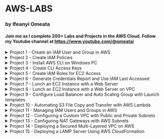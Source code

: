 # AWS-LABS
### by Ifeanyi Omeata

#### Join me as I complete 200+ Labs and Projects in the AWS Cloud. Follow my Youtube channel at https://www.youtube.com/@omeatai

<details>
  <summary>Project 1 - Create an IAM User and Group in AWS</summary>

  ###

  <a href="https://youtu.be/svUj_aHjNVk" target="_blank"><img src="https://github.com/user-attachments/assets/d0953b7c-1ff4-4445-bc63-f7f014832cf7" width="720" height="400" /></a>

  ### 1. Open IAM Console
  - [ ] **Go to the AWS Management Console.**
  - [ ] **Enter "IAM" in the search bar and go to the IAM console.**
  - [ ] **Notice the IAM service is global and doesn't require region selection.**

  ### 2. Viewing Current Users
  - [ ] **On the left-hand side, click on "Users" to view the current user list.**

  ### 3. Create a New IAM User and Set Password
  - [ ] **Click on "Create user."**
  - [ ] **Enter a username (e.g., admin).**
  - [ ] **Select "Provide user access to the AWS Management Console."**
  - [ ] **Choose "I want to Create an IAM user" option.**
  - [ ] **Choose "Custom password" and enter your password.**
  - [ ] **Uncheck "Users must create a new password at next sign-in.”**
  - [ ] **Click "Next".**

  ### 4. Create a User Group and Assign Permissions
  - [ ] **Choose "Add user to group."**
  - [ ] **Click "Create group."**
  - [ ] **Name the group (e.g., administration).**
  - [ ] **Attach "AdministratorAccess" policy to the group.**
  - [ ] **Click "Create user group".**
  - [ ] **Add the user to the newly created admin group by selecting the group.**
  - [ ] **Click "Next".**

  ### 5. Review and Create User
  - [ ] **Review the settings: username, permissions, groups, etc.**
  - [ ] **Optionally, add tags (e.g., department: engineering).**
  - [ ] **Click "Create user."**

  ### 6. Verify User and Group Setup
  - [ ] **Optionally, download the CSV file for sign-in credentials.**
  - [ ] **View the user list to ensure the user is created.**
  - [ ] **Verify the user belongs to the "administration" group.**
  - [ ] **Check the "administration" group to confirm "AdministratorAccess" policy is attached.**

  ### 7. Create an Account Alias (Optional)
  - [ ] **Go to your AWS IAM Dashboard.**
  - [ ] **Create an account alias (e.g., aws-adminaccess-v2).**

  ### 8. Sign in with IAM User
  - [ ] **Open a new private browser window.**
  - [ ] **Use the IAM sign-in URL.**
  - [ ] **Enter account alias or account ID, and IAM username (e.g., admin).**
  - [ ] **Enter the IAM user password to log in.**
  - [ ] **Check the top right to ensure you're signed in as the IAM user.**

</details>

<details>
  <summary>Project 2 - Create IAM Policies</summary>

  ###

  <a href="https://youtu.be/SJsFRshZMo0" target="_blank"><img src="https://github.com/user-attachments/assets/1d9813f0-3779-4fb3-bde0-5d769a454c5b" width="720" height="400" /></a>
 
  ### 1. Inspect IAM Policies and Explore Read-Only Policy
  - [ ] **On the left-hand side, click "Policies."**
  - [ ] **Look at the "AdministratorAccess" policy details.**
  - [ ] **Review the summary and JSON format of the policy.**
  - [ ] **Look at the "IAMReadOnlyAccess" policy details.**
  - [ ] **Inspect the API calls allowed and view the JSON representation.**

  ### 2. Create a Custom Policy
  - [ ] **Click "Create policy."**
  - [ ] **Use the "Visual editor" or “JSON” to select actions like "ListUsers" and "GetUser."**
  - [ ] **Authorize on "All resources."**
  - [ ] **Name the policy (e.g., MyNewIAMPermissions) and create it.**
  - [ ] **Inspect the JSON document of the newly created policy.**

</details>

<details>
  <summary>Project 3 - Install AWS CLI on Windows PC</summary>

  ###

  <a href="https://youtu.be/h5HW1z7BS9M" target="_blank"><img src="https://github.com/user-attachments/assets/e89b6c6f-a2c1-4988-b50b-7e0e5eba1883" width="720" height="400" /></a>

  ### 1. Search for AWS CLI Installation
  - [ ] **Open a web browser.**
  - [ ] **Search for "aws CLI install windows" using a search engine like Google.**

  ### 2. Download and Run AWS CLI Version 2 Installer
  - [ ] **Find the official AWS CLI Version 2 download link for Windows.**
  - [ ] **Scroll to the "AWS CLI install and update instructions" section.**
  - [ ] **Select the drop-down for Windows option.**
  - [ ] **Click the link to download the MSI installer for AWS CLI Version 2.**
  - [ ] **Locate the downloaded MSI installer file.**
  - [ ] **Double-click the file to run the installer.**
  - [ ] **Click "Next" to proceed with the installation.**
  - [ ] **Accept the license agreement terms.**
  - [ ] **Click "Next" and then click "Install."**
  - [ ] **Allow any necessary permissions for the installer to proceed.**
  - [ ] **Wait for the installation to finish.**
  - [ ] **Click "Finish" to complete the setup.**

  ### 3. Verify AWS CLI Installation
  - [ ] **Open "Command Prompt" on Windows.**
  - [ ] **Type `aws --version` and press Enter.**
  - [ ] **Check for output that starts with "aws-cli/2" followed by the Python version and Windows details.**
  - [ ] **Confirm that AWS CLI version 2 is installed and working correctly.**

</details>

<details>
  <summary>Project 4 - Create CLI Access Keys</summary>

  ###

  <a href="https://youtu.be/YFVP_o9Z_1k" target="_blank"><img src="https://github.com/user-attachments/assets/a3a7667a-22db-4c9a-b64e-9f5f850e24e5" width="720" height="400" /></a>

  ### 1. Navigate to Security Credentials
  - [ ] **Open the IAM Console.**
  - [ ] **Click on your username (e.g., admin).**
  - [ ] **Go to the "Security credentials" section.**
  - [ ] **Scroll down to the "Access keys" section.**
  - [ ] **Click "Create access key."**

  ### 2. Create an Access Key
  - [ ] **Choose the purpose for the access key, such as CLI.**
  - [ ] **Acknowledge AWS's recommendations regarding alternative methods.**
  - [ ] **Check "I understand the above recommendation" to proceed.**
  - [ ] **Generate the access key and secret access key.**
  - [ ] **Save the access key and secret access key immediately as this is the only time they will be visible.**

  ### 3. Configure AWS CLI
  - [ ] **Open Command Prompt on Windows.**
  - [ ] **Run the command `aws configure`.**
  - [ ] **Enter the access key ID when prompted.**
  - [ ] **Enter the secret access key when prompted.**
  - [ ] **Set the default region (e.g., us-east-2).**
  - [ ] **Set the default output format (press Enter to skip or choose format).**

  ### 4. Verify AWS CLI Configuration
  - [ ] **Execute a test command like `aws iam list-users`.**
  - [ ] **Confirm the output matches your IAM console, showing user details.**

  ### 5. Modify User Permissions
  - [ ] **Use your root account to remove the user (e.g., admin) from the "administration" group.**
  - [ ] **Verify the user now has no permissions.**

  ### 6. Test Permissions with CLI
  - [ ] **Run `aws iam list-users` in CLI.**
  - [ ] **Confirm that no response is returned due to lack of permissions.**

  ### 7. Re-add User to Administration Group
  - [ ] **Go back to "User groups."**
  - [ ] **Add the user (e.g., admin) back into the "admin" group to restore permissions.**
  - [ ] **Verify that the user permissions have been successfully restored.**

</details>

<details>
  <summary>Project 5 - Create IAM Roles for EC2 Access</summary>

  ###

  <a href="https://youtu.be/Ek2348dchLI" target="_blank"><img src="https://github.com/user-attachments/assets/5ccf2c8a-ccb7-4013-8852-bf981045da49" width="720" height="400" /></a>
 
  ### 1. Open the Roles Section
  - [ ] Navigate to the IAM Console.
  - [ ] On the left-hand side, click on "Roles."
  - [ ] Observe any pre-existing roles in your account.

  ### 2. Create and Choose a New Role
  - [ ] Click on "Create role."
  - [ ] Select "AWS service" as the trust entity type.
  - [ ] Choose the service for this role, such as EC2.
  - [ ] Identify the use case for the selected service, e.g., "EC2."

  ### 3. Attach Permissions Policy and Role Name
  - [ ] Attach a permissions policy to the role.
  - [ ] Select "IAMReadOnlyAccess" to allow EC2 instances to read from IAM.
  - [ ] Review the selected permissions for the role.
  - [ ] Enter a role name, e.g., "DemoRoleForEC2."
  - [ ] Confirm the trusted entity is EC2, indicating that EC2 instances can assume this role.

  ### 4. Create the Role
  - [ ] Verify all settings and click "Create role."
  - [ ] Ensure the newly created role appears in the role list.
  - [ ] Check role details to confirm correct permissions are attached.

</details>

<details>
  <summary>Project 6 - Generate Credentials Report and Use IAM Last Accessed</summary>

  ###

  <a href="https://youtu.be/T0fCqBq8QOI" target="_blank"><img src="https://github.com/user-attachments/assets/b6007b82-fcd1-49f0-ac0e-7a7c27af9025" width="720" height="400" /></a>

  ### 1. Generate a Credentials Report
  - [ ] Navigate to the **IAM Console**.
  - [ ] On the left-hand menu, click on **"Credential report"**.
  - [ ] Click **"Download credential report"** to generate a CSV file.
  - [ ] Open the downloaded CSV file.

  ### 2. Open and Review CSV file  
  - [ ] Review the following details for user accounts:
    - User creation date.
    - Password status (enabled or not).
    - Last password usage and change dates.
    - MFA (Multi-Factor Authentication) status.
    - Access keys status (created, rotated, last used).
    - Password rotation policy (if enabled).
  - [ ] Use the report to identify security concerns, such as:
    - Users who haven’t changed their passwords recently.
    - Accounts without MFA enabled.
    - Unused or outdated access keys.
  - [ ] Use the **Credentials Report** for periodic security audits.

  ### 3. Access IAM Last Accessed
  - [ ] Go back to the **IAM Console** and select a specific user (e.g., "ifeanyi").
  - [ ] On the user’s detail page, click on **"Last Accessed"** on the right-hand side.
  - [ ] Check the list of AWS services accessed by the user, including:
    - Services that were accessed and the last access date.
    - Services not accessed by the user.
  - [ ] Identify which permissions granted access to specific services (e.g., Amazon EC2 via AdministratorAccess policy).
  - [ ] Use the data from Access Advisor to determine if the user requires access to all granted services.
  - [ ] Consider removing unnecessary permissions for enhanced security.
  - [ ] Use **Access Advisor** to perform a granular review of user permissions and optimize access policies.

</details>

<details>

<summary>Project 7 - Lunch an EC2 Instance with a Web Server </summary>

 ###

<a href="https://youtu.be/GyQrcAfVxBE" target="_blank"><img src="https://github.com/user-attachments/assets/43b8e9a0-3034-4412-91ae-cfaa486ec932" width="720" height="400" /></a>

### 1. Launch an Instance
- [ ] Go to **EC2 Console** → Click **Instances** → Select **Launch Instances**.
- [ ] Add Name: Enter **"My First VM Instance"**.
- [ ] Select **Amazon Linux (free tier eligible)**.
- [ ] Use **t2.micro instance type** (free tier eligible for 750 hours/month).

### 2. Set Up a Key Pair
- [ ] Create a new key pair (e.g., **EC2 key**).
- [ ] Download the **.pem file** (essential for SSH access).

### 3. Configure Network Security and Storage Configuration
- [ ] Automatically assign a **Public IP Address**.
- [ ] Set up Security Groups:
  - [ ] Allow **SSH (port 22)**.
  - [ ] Allow **HTTP (port 80)**.
- [ ] Use the default **8 GB gp2 root volume** (free tier allows up to 30 GB).

### 4. Add User Data and Launch the Instance
- [ ] Include a script to:
  - [ ] Update system packages.
  - [ ] Install the **HTTPD web server**.
  - [ ] Deploy a **"Hello World"** HTML page.
  ```bash
    #!/bin/bash
    # Executed when instance is first launched, to automate the setup and configuration of instance.
    # Update all the packages on the system to their latest versions
    yum update -y
    # install Apache HTTP server (httpd - Linux 2 version)
    yum install -y httpd
    # starts the Apache HTTP server
    systemctl start httpd
    # Enable auto server boot
    systemctl enable httpd
    # Hello World HTTP Page
    echo "<h1>Hello World from Private Host $(hostname -f)</h1>" > /var/www/html/index.html
    echo "<br/><br/><p>Created by Ifeanyi Omeata</p>" >> /var/www/html/index.html
  ```
- [ ] Review all settings.
- [ ] Click **Launch Instance**.

### 5. Testing and Managing the Instance
- [ ] Check the **Instance Name, ID, and State**.
- [ ] Copy the **Public IPv4 Address**.
- [ ] Open it in a browser using **http://<Public_IP>**.
  - [ ] Ensure the URL uses **HTTP**, not HTTPS.
- [ ] Stop Instance: Pause the instance to save costs.
- [ ] Review attached **Storage Volumes** and **Security Groups**.

</details>

<details> 
  <summary>Project 8 - Lunch an EC2 Instance with a Web Server on VPC </summary>

 ###
 
<a href="https://youtu.be/TmDIpZ9ynuk" target="_blank"><img src="https://github.com/user-attachments/assets/192d830e-5143-4083-ae73-706cb4dfb789" width="720" height="400" /></a>

### Task 1: Provision Default VPC
- [ ] Ensure the default AWS Region is set to **US East (N. Virginia) us-east-1**.
- [ ] Navigate to **VPC** either through:
  - [ ] Clicking on the **Services** menu → VPC.
  - [ ] Or directly via [Amazon VPC console](https://console.aws.amazon.com/vpc/).
- [ ] Delete the default VPC:
  - [ ] Select **Your VPCs** from the navigation pane.
  - [ ] Choose the **VPC** with "yes" in the default VPC column.
  - [ ] Click on the **Actions** button → **Delete VPC**.
  - [ ] Check **I acknowledge that I want to delete my default VPC**.
  - [ ] Confirm by typing "delete default VPC" and click on **Delete**.
- [ ] Create a new Default VPC:
  - [ ] Refresh console, go to **Actions** → **Create default VPC**.
  - [ ] Click **Create default VPC** button.

### Task 2: Launch an EC2 Instance
- [ ] Ensure you are in the **US East (N. Virginia) us-east-1** Region.
- [ ] Navigate to **EC2**:
  - [ ] Click on the **Services** menu → EC2 in the Compute section.
- [ ] Launch a new instance:
  - [ ] Click **Instances** → **Launch Instances**.
  - [ ] Name: Enter **"MyEC2Server"**.
  - [ ] Search and select **Amazon Linux 2 AMI**.
  - [ ] For Instance Type: Select **t2.micro**.
- [ ] Configure the Key Pair:
  - [ ] Click **Create a new key pair**.
  - [ ] Name: **SecKey** with type **RSA** and format **.pem**.
- [ ] Modify Network Settings:
  - [ ] Enable **Auto-assign public IP**.
  - [ ] Create a security group: **MyEC2Server_SG**.
    - [ ] Description: **Security Group to allow traffic to EC2**.
    - [ ] Add **Security Group Rules**:
      - [ ] SSH (already present).
      - [ ] HTTP: **Type: HTTP**, **Source: Anywhere**.
- [ ] Proceed to launch the instance with default settings.
  - [ ] Click **Launch Instance**.
- [ ] View Instance:
  - [ ] Choose **View all Instances**.
  - [ ] Wait for instance state to become **Running** and health check status to pass 2/2.

### Task 3: SSH into EC2 Instance
- [ ] Select the **MyEC2Server** instance and click **Connect**.
- [ ] Use **EC2 Instance Connect** and click **Connect**.
- [ ] A new tab opens where you can execute Linux commands.

### Task 4: Install an Apache Server
  ```bash
  # Switch to root user
  sudo su

  # Update system packages
  yum -y update

  # Install Apache Web Server
  yum install httpd -y

  # Start and Enable the Web Server
  systemctl start httpd
  systemctl enable httpd

  # Verify Web Server Status
  systemctl status httpd
  ```

- [ ] Test Web Server:
  - [ ] Enter the **Public IPv4 address** of your instance in a web browser.

### Task 6: Create a Web Page
- [ ] Add content to the web page:
  ```bash
  echo "<html>Hi Ifeanyi, I am a public page</html>" > /var/www/html/index.html
  ```
- [ ] Restart the Web Server:
  ```bash
  systemctl restart httpd
  ```
- [ ] Access your content in a web browser with:
  - [ ] **http://<Your_Public_IPv4_Address>/index.html**

</details>

<details> 
  <summary>Project 9 - Configure Load Balancer and Auto Scaling Group with Launch templates</summary>
  
  ###
     
  <a href="https://youtu.be/hiFPfd2WG8A" target="_blank"><img src="https://github.com/user-attachments/assets/055f47bd-07b2-4129-b479-fbd5f7a64eeb" width="720" height="400" /></a>
  
  ###
  
  <img src="https://github.com/user-attachments/assets/59e9595b-b4e8-45e8-a8d3-d0e4b3d36adc" width="720" height="520" />

## ✅ Task 1: Create a Security Group for Load Balancer
- [ ] Set **default AWS Region** to **US East (N. Virginia) us-east-1**.
- [ ] Navigate to **EC2** > **Security Groups**.
- [ ] Click **Create security group**.
- [ ] **Security group name:** `Load-balancer-SG`
- [ ] **Description:** `Security group for Load balancer`
- [ ] **VPC:** Select **Default VPC**
- [ ] **Add Inbound Rule:**
  - Type: `HTTP`
  - Source: `Custom`
  - Value: `0.0.0.0/0`
- [ ] Click **Create security group**.

## ✅ Task 2: Create a Security Group for Launch Template
- [ ] Click **Create security group**.
- [ ] **Security group name:** `Launch-template-SG`
- [ ] **Description:** `Security group for Launch template`
- [ ] **VPC:** Select **Default VPC**
- [ ] **Add Inbound Rules:**
  - Type: `SSH`
  - Source: `Custom`
  - Value: `0.0.0.0/0`
  - Type: `HTTP`
  - Source: `Custom`
  - Value: `Load-balancer-SG`
- [ ] Click **Create security group**.

## ✅ Task 3: Create a Key Pair for Launch Template
- [ ] Navigate to **EC2** > **Key Pairs**.
- [ ] Click **Create key pair**.
- [ ] **Name:** `MyKeyPair`
- [ ] **File format:** `pem` (Linux & Mac) or `ppk` (Windows)
- [ ] Click **Create key pair**.

## ✅ Task 4: Create a Launch Template
- [ ] Navigate to **EC2** > **Launch Templates**.
- [ ] Click **Create launch template**.
- [ ] **Launch template name:** `MylabsLC`
- [ ] **Template version description:** `Launch template for Mydemo`
- [ ] Select **Amazon Linux 2 AMI (HVM), SSD Volume Type**
- [ ] **Instance type:** `t2.micro`
- [ ] **Key pair:** `MyKeyPair`
- [ ] **Subnet:** Choose any subnet
- [ ] **Security groups:** `Launch-template-SG`
- [ ] Expand **Advanced details** > **User data:**
  ```bash
  #!/bin/bash
  sudo su
  yum update -y
  yum install -y httpd
  systemctl start httpd
  systemctl enable httpd
  echo "Hello World from $(hostname -f)" > /var/www/html/index.html
  echo "Healthy" > /var/www/html/health.html
  ```
- [ ] Click **Create launch template**.

## ✅ Task 5: Create Target Group
- [ ] Navigate to **EC2** > **Target Groups**.
- [ ] Click **Create Target Group**.
- [ ] **Target Type:** `Instances`
- [ ] **Name:** `web-server-TG`
- [ ] **Protocol:** `HTTP`
- [ ] **Port:** `80`
- [ ] **Health check protocol:** `HTTP`
- [ ] **Path:** `/health.html`
- [ ] Click **Next** > **Create target group**.

## ✅ Task 6: Create Load Balancer
- [ ] Navigate to **EC2** > **Load Balancers**.
- [ ] Click **Create load balancer**.
- [ ] Choose **Application Load Balancer**.
- [ ] **Name:** `Web-server-LB`
- [ ] **Scheme:** `Internet-facing`
- [ ] **IP address type:** `IPv4`
- [ ] **VPC:** `Default`
- [ ] **Availability Zones:** `us-east-1a` and `us-east-1b`
- [ ] **Security Group:** `Load-balancer-SG`
- [ ] **Listener:** Select **Target group** created earlier.
- [ ] Click **Create Load Balancer**.

## ✅ Task 7: Create an Auto Scaling Group
- [ ] Navigate to **EC2** > **Auto Scaling Groups**.
- [ ] Click **Create Auto Scaling group**.
- [ ] **Name:** `My-ASG`
- [ ] **Launch template:** `MylabsLC`
- [ ] **VPC:** `Default`
- [ ] **Subnets:** `us-east-1a`, `us-east-1b`
- [ ] **Attach to Load Balancer:** `web-server-TG`
- [ ] **Health Check Type:** `EC2 + ELB`
- [ ] **Health Check Grace Period:** `60 seconds`
- [ ] **Desired Capacity:** `2`
- [ ] **Minimum Capacity:** `1`
- [ ] **Maximum Capacity:** `4`
- [ ] **Scaling Policy:** `Target tracking` > `CPU Utilization` > `30%`
- [ ] Click **Create Auto Scaling Group**.

## ✅ Task 8: SSH into EC2 Instance
- [ ] Use SSH to connect to the EC2 instance.
- [ ] Syntax : ssh -i keypair_filename UserName@publicIPAddress (enter the username and public IP address)
- [ ] Example : ssh -i ec2_connect.pem ec2-user@54.172.93.175  --> Click Enter

## ✅ Task 9: Test Auto Scaling and Load Balancer
- [ ] Copy **Load Balancer DNS**.
- [ ] Paste in browser to confirm traffic routing.
- [ ] Stop one of the EC2 instance.
- [ ] Check browser for change in server.

## ✅ Task 10: Delete AWS Resources
### (I) Delete Auto Scaling Group
- [ ] Navigate to **EC2** > **Auto Scaling Groups**.
- [ ] Select `My-ASG` > **Actions** > **Delete**.
- [ ] Confirm by typing `delete`.

### (II) Delete Launch Template
- [ ] Navigate to **EC2** > **Launch Templates**.
- [ ] Select `MylabsLC` > **Actions** > **Delete template**.

### (III) Delete Load Balancer
- [ ] Navigate to **EC2** > **Load Balancers**.
- [ ] Select `Web-server-LB` > **Actions** > **Delete**.

### (IV) Delete Target Group
- [ ] Navigate to **EC2** > **Target Groups**.
- [ ] Select `web-server-TG` > **Actions** > **Delete**.
- [ ] Sign out of AWS.

---
🎉 **Congratulations! You have successfully completed the AWS Auto Scaling and Load Balancer Lab!**

</details>

<details> 
  <summary>Project 10 - Automating S3 File Copy and Transfer with AWS Lambda </summary>
  
  ###
     
  <a href="https://youtu.be/hiFPfd2WG8A" target="_blank"><img src="https://github.com/user-attachments/assets/ef94c27f-0d15-48db-b028-200eb2923e56" width="720" height="400" /></a>
  
  ###
  
  <img src="https://github.com/user-attachments/assets/93ee9208-4e31-4faf-b506-a0bb3f85c85d" width="720" height="520" />

## ✅ Task 1: Create Two Amazon S3 Buckets

### Create Source Bucket

- [ ] # Set the default **AWS Region** to **US East (N. Virginia) (us-east-1)**.
- [ ] # Navigate to **Services > S3** under the **Storage** section.
- [ ] # Click on **Create Bucket**.
- [ ] # Enter **Bucket Name**: `mysourcebucket12345` _(Choose a unique name)_.
- [ ] # Select **AWS Region**: **US East (N. Virginia) (us-east-1)**.
- [ ] # Leave other settings as **default** and click **Create bucket**.
- [ ] # Select your bucket and **copy the ARN**.
- [ ] # Save the **source bucket ARN** in a text file: arn:aws:s3:::mysourcebucket12345

### Create Destination Bucket

- [ ] # Click on **Create Bucket** again.
- [ ] # Enter **Bucket Name**: `mydestinationbucket12345` _(Choose a unique name)_.
- [ ] # Select **AWS Region**: **US East (N. Virginia) (us-east-1)**.
- [ ] # Leave other settings as **default** and click **Create bucket**.
- [ ] # Select your bucket and **copy the ARN**.
- [ ] # Save the **destination bucket ARN** in a text file: arn:aws:s3:::mydestinationbucket12345

## ✅ Task 2: Create a Lambda Function

- [ ] # Ensure you are in the **US East (N. Virginia) (us-east-1)** region.
- [ ] # Navigate to **Services > Lambda** under the **Compute** section.
- [ ] # Click on **Create Function**.
- [ ] # Select **Author from scratch**.
- [ ] # Enter **Function Name**: `mylambdafunction`.
- [ ] # Choose **Runtime**: `Python 3.13`.
- [ ] # Under **Permissions**, select **Change default execution role**.
- [ ] # Choose **Use an existing role** and select `Lambda_role`.
- [ ] # Click **Create function**.

## ✅ Task 3: Add Code to Lambda Function

- [ ] # Scroll down to the **Code source** section.
- [ ] # Remove existing code in `lambda_function.py`.
- [ ] # Copy and paste the following **Python** code into `lambda_function.py`:

```python
import boto3
import urllib.parse

def lambda_handler(event, context):
    s3 = boto3.client('s3')

    source_bucket = "mysourcebucket12345"
    destination_bucket = "mydestinationbucket12345"

    # Extract the object key from the event
    object_key = event['Records'][0]['s3']['object']['key']

    # URL encode the source object key
    copy_source = urllib.parse.quote(f"{source_bucket}/{object_key}")

    # Set up the parameters for the copy operation
    copy_params = {
        'Bucket': destination_bucket,
        'CopySource': copy_source,
        'Key': object_key
    }

    try:
        # Perform the copy operation
        result = s3.copy_object(**copy_params)
        print("S3 object copy successful.")
    except Exception as e:
        print(f"Error copying object: {str(e)}")
```

- [ ] # Replace mysourcebucket12345 and mydestinationbucket12345 with your actual bucket names.
- [ ] # Click Deploy to save the function.

## ✅ Task 4: Adding Triggers to Lambda Function

- [ ] # Scroll up to Function overview and click + Add trigger.
- [ ] # Select S3 from the trigger list.
- [ ] # Set Bucket: mysourcebucket12345.
- [ ] # Choose Event Type: All object create events.
- [ ] # Enable Recursive invocation to prevent failures when uploading multiple files.
- [ ] # Check the acknowledge option.
- [ ] # Click Add.

## ✅ Task 5: Test Lambda Function

### Upload a Test Image

- [ ] # Download a test image and save it as image.jpeg (Do not rename it to variations like image (2).jpeg).
- [ ] # Go to S3 Bucket list and open the source bucket (mysourcebucket12345).
- [ ] # Click Upload > Add files.
- [ ] # Select image.jpeg and click Upload.

### Verify the File Transfer

- [ ] # Open the destination bucket (mydestinationbucket12345).
- [ ] # Ensure that a copy of image.jpeg is present in the destination bucket.

## ✅ Task 6: (Optional) Debugging Lambda Function Using CloudWatch

- [ ] # If the file is not copied, debug the Lambda function using CloudWatch.
- [ ] # Navigate to Services > CloudWatch.
- [ ] # Select Logs > Log Groups.
- [ ] # Find the log group /aws/lambda/mylambdafunction.
- [ ] # Select the latest log stream.
- [ ] # Expand Log events to check for error messages.
- [ ] # If sourceBucket is not defined, update the Lambda function with the correct bucket names.
- [ ] # Click Deploy after making corrections.

---
🎉 **Congratulations! You have successfully automated S3 file transfers using AWS Lambda. 🚀**

</details>

<details> 
  <summary>Project 11 - Managing IAM Users and Groups in AWS </summary>
  
  ###
     
  <a href="https://youtu.be/gFaFEb3K9EI" target="_blank"><img src="https://github.com/user-attachments/assets/69448d93-e021-4c3e-97b8-97e1de828596" width="720" height="400" /></a>

  ###
  
  <img src="https://github.com/user-attachments/assets/f2b269aa-72be-4695-a678-e84cbce0bbb9" width="720" height="520" />

## ✅ Task 1: Create IAM Users

- [ ] # Set the default **AWS Region** to **US East (N. Virginia) (us-east-1)**.
- [ ] # Navigate to **Services > IAM** under **Security, Identity, & Compliance**.
- [ ] # In the IAM dashboard, select **Users** from the left panel.
- [ ] # Click **Create User**.
- [ ] # Under **User Details**, fill in the following:
  - **User name**: `John` (or any desired name).
  - **Check** the **Provide user access to the AWS Management Console - optional** checkbox.
  - **Select** `Custom password` under **Console Password**.
  - **Enter Password**: `mylabs@123` (or any desired password).
  - **Uncheck** `Users must create a new password at the next sign-in (recommended)`.
  - Click **Next**.
- [ ] # In the **Set permissions** section, keep settings as default and click **Next**.
- [ ] # Under **Tags**, click **Add new tag**:
  - **Key**: `Dev-Team`
  - **Value**: `Developers`
- [ ] # Click **Create User**.
- [ ] # If you see an error, ignore it and click **Close**.
- [ ] # Click **Return to users list** and then **Continue**.
- [ ] # Repeat the same steps to create an IAM user named **Sarah** with the same **Dev-Team** tag.
- [ ] # Repeat the steps to create IAM users named **Ted** and **Rita** with the following details:
  - **Custom password**: `mylabs@123`
  - **Key**: `HR-Team`
  - **Value**: `HR`
- [ ] # You have now created **four IAM users**: `John, Sarah, Ted, and Rita`.

## ✅ Task 2: Create IAM Groups and Add IAM Users

### Create **Dev-Team** Group and Add Users
- [ ] # Navigate to **User groups** in the left panel.
- [ ] # Click **Create group**.
- [ ] # **User group name**: `Dev-Team`
- [ ] # Scroll down and **add users**: `John` and `Sarah`.
- [ ] # Under **Attach permissions policies**, search for:
  - `AmazonEC2ReadOnlyAccess`
  - `AmazonS3ReadOnlyAccess`
- [ ] # **Select both policies** (These provide read access for EC2 and S3).
- [ ] # **Review** all details and click **Create group**.

### Create **HR-Team** Group and Add Users
- [ ] # Click **Create group**.
- [ ] # **User group name**: `HR-Team`
- [ ] # Scroll down and **add users**: `Ted` and `Rita`.
- [ ] # Under **Attach permissions policies**, search for:
  - `Billing`
- [ ] # **Select the Billing policy** (grants billing-related permissions).
- [ ] # **Review** all details and click **Create group**.

✅ # Congratulations! You have successfully created IAM users, groups, and assigned permissions in AWS. 🚀

</details> 
  
<details> 
  <summary>Project 12 - Configuring a Custom VPC with Public and Private Subnets </summary>
  
  ###
     
  <a href="https://youtu.be/9jk2d_99Axg" target="_blank"><img src="https://github.com/user-attachments/assets/a6de47ec-2c0d-467f-a0ca-178b97d215e0" width="720" height="400" /></a>

  ###
  
  <img src="https://github.com/user-attachments/assets/42f30705-4bfc-4ce2-aaf1-faf37755903a" width="920" height="520" />

# Project: Configuring a Custom VPC with Public and Private Subnets in AWS ✅

## ✅ Task 1: Create a New VPC

- [ ] # Once signed in, set the **AWS Region** to **US East (N. Virginia) (us-east-1)**.
- [ ] # Ensure you are in the **US East (N. Virginia) (us-east-1)** region.
- [ ] # Navigate to **VPC** by:
  - Clicking on **Services** (top menu).
  - Searching for **VPC** and selecting it under **Networking & Content Delivery**.
- [ ] # Click on **Your VPCs** (left menu).
- [ ] # Click on **Create VPC**.
- [ ] # In the **Create VPC** form:
  - Select **VPC Only**.
  - **Name tag**: Enter `MyVPC`.
  - **IPv4 CIDR block**: Enter `10.0.0.0/16`.
  - **IPv6 CIDR block**: Ensure **No IPv6 CIDR Block** is selected.
  - **Tenancy**: Keep as **Default**.
- [ ] # Click on **Create VPC**.
- [ ] # Confirm that the VPC appears in the list.

---

## ✅ Task 2: Create Public and Private Subnets

### **Create a Public Subnet**
- [ ] # Click on **Subnets** (left menu).
- [ ] # Click on **Create subnet**.
- [ ] # In the **Create Subnet** form:
  - **VPC ID**: Select `MyVPC`.
  - **Subnet Name**: Enter `MyPublicSubnet`.
  - **Availability Zone**: Select `us-east-1a`.
  - **IPv4 CIDR block**: Enter `10.0.1.0/24`.
- [ ] # Click **Create subnet**.

### **Create a Private Subnet**
- [ ] # Click on **Create subnet** again.
- [ ] # In the **Create Subnet** form:
  - **VPC ID**: Select `MyVPC`.
  - **Subnet Name**: Enter `MyPrivateSubnet`.
  - **Availability Zone**: Select `us-east-1b`.
  - **IPv4 CIDR block**: Enter `10.0.2.0/24`.
- [ ] # Click **Create subnet**.

---

## ✅ Task 3: Create and Attach an Internet Gateway

- [ ] # Click on **Internet Gateways** (left menu).
- [ ] # Click **Create internet gateway**.
- [ ] # **Name Tag**: Enter `MyInternetGateway`.
- [ ] # Click **Create internet gateway**.
- [ ] # Select the created Internet Gateway from the list.
- [ ] # Click on **Actions > Attach to VPC**.
- [ ] # Select **MyVPC** from the dropdown list.
- [ ] # Click **Attach internet gateway**.

---

## ✅ Task 4: Create and Configure Route Tables

### **Create a Public Route Table**
- [ ] # Click on **Route Tables** (left menu).
- [ ] # Click on **Create route table**.
- [ ] # **Name**: Enter `PublicRouteTable`.
- [ ] # **VPC**: Select `MyVPC`.
- [ ] # Click **Create route table**.

### **Create a Private Route Table**
- [ ] # Click on **Create route table** again.
- [ ] # **Name**: Enter `PrivateRouteTable`.
- [ ] # **VPC**: Select `MyVPC`.
- [ ] # Click **Create route table**.

### **Associate Public Subnet with the Public Route Table**
- [ ] # Select `PublicRouteTable` from the list.
- [ ] # Go to **Subnet Associations** tab.
- [ ] # Click **Edit subnet associations**.
- [ ] # Select **MyPublicSubnet** from the list.
- [ ] # Click **Save associations**.

### **Associate Private Subnet with the Private Route Table**
- [ ] # Select `PrivateRouteTable` from the list.
- [ ] # Go to **Subnet Associations** tab.
- [ ] # Click **Edit subnet associations**.
- [ ] # Select **MyPrivateSubnet** from the list.
- [ ] # Click **Save associations**.

### **Configure Public Route Table to Allow Internet Traffic**
- [ ] # Select `PublicRouteTable` from the list.
- [ ] # Go to **Routes** tab.
- [ ] # Click **Edit routes**.
- [ ] # Click **Add route**.
- [ ] # Set:
  - **Destination**: `0.0.0.0/0`
  - **Target**: Select **Internet Gateway** (`MyInternetGateway`).
- [ ] # Click **Save changes**.

✅ **Congratulations! You have successfully configured a custom VPC with public and private subnets in AWS. 🚀**

</details> 

<details> 
  <summary>Project 13 - Configuring NAT Gateways with AWS Subnets </summary>
  
  ###
     
  <a href="https://youtu.be/E8-pe2m5qYE" target="_blank"><img src="https://github.com/user-attachments/assets/e5e81af1-cc92-4cd9-8f33-0b30f8b88418" width="720" height="400" /></a>

  ###
  
  <img src="https://github.com/user-attachments/assets/321db31a-370c-4809-82d0-832da55e9e60" width="920" height="520" />

# Project 13: Deploying a Secure AWS NAT Network with Public and Private Subnets ✅

## **Task 1: Create a VPC**
- [ ] Ensure the default AWS Region is **US East (N. Virginia) (us-east-1)**.
- [ ] Navigate to **VPC > Your VPCs**.
- [ ] Click **Create VPC**.
- [ ] Select **VPC Only**.
- [ ] Set **Name Tag**: `MyVPC`.
- [ ] Set **IPv4 CIDR Block**: `10.0.0.0/16`.
- [ ] Ensure **No IPv6 CIDR Block** is selected.
- [ ] Ensure **Tenancy** is set to **Default**.
- [ ] Click **Create VPC**.

## **Task 2: Create Public and Private Subnets**
- [ ] Navigate to **VPC > Subnets**.
- [ ] Click **Create Subnet**.

### **Create Public Subnet**
- [ ] Select **VPC ID**: `MyVPC`.
- [ ] Set **Subnet Name**: `MyPublicSubnet`.
- [ ] Select **Availability Zone**: `No Preference`.
- [ ] Set **IPv4 CIDR Block**: `10.0.0.0/24`.
- [ ] Click **Create Subnet**.
- [ ] Select `MyPublicSubnet`, go to **Actions > Edit subnet settings**.
- [ ] Enable **Auto-assign public IPv4 address**.
- [ ] Click **Save**.

### **Create Private Subnet**
- [ ] Click **Create Subnet**.
- [ ] Select **VPC ID**: `MyVPC`.
- [ ] Set **Subnet Name**: `MyPrivateSubnet`.
- [ ] Select **Availability Zone**: `No Preference`.
- [ ] Set **IPv4 CIDR Block**: `10.0.1.0/24`.
- [ ] Click **Create Subnet**.

## **Task 3: Create and Attach an Internet Gateway**
- [ ] Navigate to **VPC > Internet Gateways**.
- [ ] Click **Create Internet Gateway**.
- [ ] Set **Name Tag**: `MyIGW`.
- [ ] Click **Create Internet Gateway**.
- [ ] Select `MyIGW`, go to **Actions > Attach to VPC**.
- [ ] Select `MyVPC`.
- [ ] Click **Attach Internet Gateway**.

## **Task 4: Create and Configure a Public Route Table**
- [ ] Navigate to **VPC > Route Tables**.
- [ ] Click **Create Route Table**.
- [ ] Set **Name Tag**: `PublicRouteTable`.
- [ ] Select **VPC**: `MyVPC`.
- [ ] Click **Create Route Table**.
- [ ] Select `PublicRouteTable`, go to **Routes tab > Edit Routes**.
- [ ] Click **Add Route**.
- [ ] Set **Destination**: `0.0.0.0/0`.
- [ ] Set **Target**: `MyIGW (Internet Gateway)`.
- [ ] Click **Save Changes**.
- [ ] Select `PublicRouteTable`, go to **Subnet Associations > Edit Subnet Associations**.
- [ ] Select **MyPublicSubnet**.
- [ ] Click **Save Associations**.

## **Task 5: Launch an EC2 Instance in Public Subnet**
- [ ] Navigate to **EC2 > Instances**.
- [ ] Click **Launch Instances**.
- [ ] Set **Name**: `MyPublicServer`.
- [ ] Select **Amazon Linux 2 AMI**.
- [ ] Choose **Instance Type**: `t2.micro`.
- [ ] Under **Key Pair**, click **Create new Key Pair**.
  - **Key Pair Name**: `MyKey`.
  - **Key Pair Type**: `RSA`.
  - **Private Key Format**: `.pem`.
- [ ] Click **Create Key Pair**.
- [ ] Under **Network Settings**, click **Edit**.
  - **VPC**: `MyVPC`.
  - **Subnet**: `MyPublicSubnet`.
  - **Auto-assign Public IP**: **Enabled**.
  - **Create new Security Group**:
    - **Name**: `MyEC2Server_SG`
    - **Description**: `Security Group to allow traffic to EC2`
    - **Inbound Rule**: **Allow SSH (Port 22) from Anywhere**.
- [ ] Click **Launch Instance**.
- [ ] Click **View all Instances** and wait for status **Running**.

## **Task 6: Launch an EC2 Instance in Private Subnet**
- [ ] Click **Launch Instances**.
- [ ] Set **Name**: `MyPrivateServer`.
- [ ] Select **Amazon Linux 2 AMI**.
- [ ] Choose **Instance Type**: `t2.micro`.
- [ ] Under **Key Pair**, select **MyKey**.
- [ ] Under **Network Settings**, click **Edit**.
  - **VPC**: `MyVPC`.
  - **Subnet**: `MyPrivateSubnet`.
  - **Auto-assign Public IP**: **Disabled**.
  - **Select Existing Security Group**: `MyEC2Server_SG`.
- [ ] Click **Launch Instance**.
- [ ] Click **View all Instances** and wait for status **Running**.
- [ ] Note the **Private IP Address** of `MyPrivateServer`.

## **Task 7: SSH into Public and Private EC2 Instances**

### **SSH into MyPublicServer**
- [ ] Select `MyPublicServer`, click **Connect**.
- [ ] Choose **EC2 Instance Connect**, click **Connect**.
- [ ] Switch to root user:  
  ```bash
  sudo su
  ```
- [ ]  Update instance:
  ```bash
  yum -y update
  ```
  
### **SSH into MyPublicServer**
- [ ] Open MyKey.pem in a text editor on your local machine and copy its contents.
- [ ] In MyPublicServer, create the key file:
  ```bash
  vi MyKey.pem
  ```
- [ ] Press i to insert, paste the key, then press Esc and type :wq to save.
- [ ] Set correct permissions:
  ```bash
  chmod 400 MyKey.pem
  ```
- [ ] SSH into MyPrivateServer:
  ```bash
  ssh ec2-user@<Private IP> -i MyKey.pem
  ```
- [ ] Switch to root user:
  ```bash
   sudo su
  ```
- [ ] Attempt update:
  ```bash
  yum -y update
  ```
- [ ] Expected result: No internet access.

## **Task 8: Create a NAT Gateway**
 - [ ] Navigate to VPC > NAT Gateways.
 - [ ] Click Create NAT Gateway.
 - [ ] Set Name Tag: MyNATGateway.
 - [ ] Select Subnet: MyPublicSubnet.
 - [ ] Click Allocate Elastic IP.
 - [ ] Click Create NAT Gateway.
 - [ ] Wait for status Available.

## **Task 9: Update Private Route Table for NAT Gateway**
 - [ ] Navigate to VPC > Route Tables.
 - [ ] Select Main Route Table.
 - [ ] Click Edit Routes.
 - [ ] Click Add Route.
 - [ ] Set Destination: 0.0.0.0/0.
 - [ ] Set Target: MyNATGateway.
 - [ ] Click Save Changes.

## **Task 10: Test Internet Connection from Private Subnet**
- [ ] SSH into MyPublicServer.
- [ ]  Switch to root:
```bash
   sudo su
```
- [ ] SSH into MyPrivateServer: 
```bash
   ssh ec2-user@<Private IP> -i MyKey.pem
```
- [ ] Switch to root:
```bash
   sudo su
```
- [ ] Run updates: 
```bash
   yum -y update
```
- [ ] Expected result: Update should complete successfully, confirming internet access via NAT Gateway.

Completion:
✅ AWS VPC with Public & Private Subnets Successfully Deployed!

</details> 

<details> 
  <summary>Project 14 - Deploying a Secured Multi-Layered VPC on AWS </summary>
  
  ###
     
  <a href="" target="_blank"><img src="https://github.com/user-attachments/assets/0b86b6e0-69fe-4306-973d-d63478f2eb22" width="720" height="400" /></a>

  ###
  
  <img src="https://github.com/user-attachments/assets/29fee6cf-a194-4ea3-be7e-be2071fee8f7" width="920" height="520" />

# Project 14: Deploying a Secured Multi-Layered VPC on AWS ✅

## **Task 1: Create a New VPC**
- [ ] Set AWS **Region** to **US East (N. Virginia) (us-east-1)**.
- [ ] Navigate to **VPC > Your VPCs**.
- [ ] Click **Create VPC**.
- [ ] Select **VPC Only**.
- [ ] Name: `my_VPC`.
- [ ] **IPv4 CIDR Block**: `10.0.0.0/16`.
- [ ] **IPv6 CIDR Block**: `No IPv6 CIDR Block`.
- [ ] **Tenancy**: `Default`.
- [ ] Click **Create VPC**.

## **Task 2: Create and Attach an Internet Gateway**
- [ ] Navigate to **VPC > Internet Gateways**.
- [ ] Click **Create Internet Gateway**.
- [ ] Name: `my_IGW`.
- [ ] Click **Create Internet Gateway**.
- [ ] Select `my_IGW` from the list.
- [ ] Click **Actions > Attach to VPC**.
- [ ] Select `my_VPC`.
- [ ] Click **Attach Internet Gateway**.

## **Task 3: Create Two Subnets**
- [ ] Navigate to **VPC > Subnets**.
- [ ] Click **Create Subnet**.

### **Create Public Subnet**
- [ ] **VPC ID**: `my_VPC`.
- [ ] **Name**: `public_subnet`.
- [ ] **Availability Zone**: `No Preference`.
- [ ] **IPv4 CIDR Block**: `10.0.1.0/24`.
- [ ] Click **Create Subnet**.

### **Create Private Subnet**
- [ ] Click **Create Subnet**.
- [ ] **VPC ID**: `my_VPC`.
- [ ] **Name**: `private_subnet`.
- [ ] **Availability Zone**: `No Preference`.
- [ ] **IPv4 CIDR Block**: `10.0.2.0/24`.
- [ ] Click **Create Subnet**.

## **Task 4: Create Route Tables and Configure Routes**
- [ ] Navigate to **VPC > Route Tables**.
- [ ] Click **Create Route Table**.

### **Create Public Route Table**
- [ ] Name: `public_route`.
- [ ] **VPC**: `my_VPC`.
- [ ] Click **Create Route Table**.

### **Create Private Route Table**
- [ ] Click **Create Route Table**.
- [ ] Name: `private_route`.
- [ ] **VPC**: `my_VPC`.
- [ ] Click **Create Route Table**.

### **Configure Public Route**
- [ ] Select `public_route`.
- [ ] Go to **Routes > Edit Routes**.
- [ ] Click **Add Route**.
- [ ] **Destination**: `0.0.0.0/0`.
- [ ] **Target**: `my_IGW (Internet Gateway)`.
- [ ] Click **Save Changes**.

### **Associate Public Subnet**
- [ ] Select `public_route`.
- [ ] Click **Edit Subnet Associations**.
- [ ] Select `public_subnet`.
- [ ] Click **Save Associations**.

### **Associate Private Subnet**
- [ ] Select `private_route`.
- [ ] Click **Edit Subnet Associations**.
- [ ] Select `private_subnet`.
- [ ] Click **Save Associations**.

## **Task 5: Create a Security Group**
- [ ] Navigate to **VPC > Security Groups**.
- [ ] Click **Create Security Group**.
- [ ] Name: `my_securitygroup`.
- [ ] Description: `Security group for multilayered VPC`.
- [ ] **VPC**: `my_VPC`.

### **Inbound Rules**
- [ ] **SSH**:
  - **Type**: SSH.
  - **Source**: `0.0.0.0/0`.
- [ ] **All ICMP - IPv4**:
  - **Type**: All ICMP - IPv4.
  - **Source**: Anywhere IPv4.

- [ ] Click **Create Security Group**.

## **Task 6: Create and Configure Network ACL**
- [ ] Navigate to **VPC > Network ACLs**.
- [ ] Click **Create Network ACL**.
- [ ] Name: `my_NACL`.
- [ ] **VPC**: `my_VPC`.
- [ ] Click **Create Network ACL**.

### **Inbound Rules**
- [ ] **SSH** (Rule 100):  
  - **Type**: SSH (22).  
  - **Source**: `0.0.0.0/0`.  
  - **Allow/Deny**: Allow.  
- [ ] **All ICMP - IPv4** (Rule 200):  
  - **Type**: All ICMP - IPv4.  
  - **Source**: `0.0.0.0/0`.  
  - **Allow/Deny**: Allow.

- [ ] Click **Save Changes**.

### **Outbound Rules**
- [ ] **All ICMP - IPv4** (Rule 100):  
  - **Type**: All ICMP - IPv4.  
  - **Destination**: `0.0.0.0/0`.  
  - **Allow/Deny**: Allow.
- [ ] **Custom TCP Rule** (Rule 200):  
  - **Type**: Custom TCP Rule.  
  - **Port Range**: `1024 - 65535`.  
  - **Destination**: `0.0.0.0/0`.  
  - **Allow/Deny**: Allow.

- [ ] Click **Save Changes**.

### **Associate NACL with Subnets**
- [ ] Select `my_NACL`.
- [ ] Go to **Subnet Associations**.
- [ ] Click **Edit Subnet Associations**.
- [ ] Select **public_subnet** and **private_subnet**.
- [ ] Click **Save Changes**.

## **Task 7: Launch Two EC2 Instances**
- [ ] Navigate to **EC2 > Instances**.
- [ ] Click **Launch Instances**.

### **Public Instance**
- [ ] Name: `public_instance`.
- [ ] **AMI**: `Amazon Linux 2 AMI`.
- [ ] **Instance Type**: `t2.micro`.
- [ ] **Key Pair**: Create `myKey.pem`.
- [ ] **Network Settings**:
  - **VPC**: `my_VPC`.
  - **Subnet**: `public_subnet`.
  - **Auto-assign Public IP**: Enabled.
  - **Security Group**: `my_securitygroup`.
- [ ] Click **Launch Instance**.

### **Private Instance**
- [ ] Name: `private_instance`.
- [ ] **Key Pair**: Use `myKey.pem`.
- [ ] **VPC**: `my_VPC`.
- [ ] **Subnet**: `private_subnet`.
- [ ] **Auto-assign Public IP**: Disabled.
- [ ] **Security Group**: `my_securitygroup`.
- [ ] Click **Launch Instance**.

## **Task 8: Test Connectivity**
- [ ] Copy **Public IPv4 Address** of `public_instance`.
- [ ] Select EC2 Instance Connect option and click on Connect button.
- [ ] A new tab will open in the browser where you can execute the CLI Commands.
- [ ] For MAC & Linux Users:
  - Open Terminal application in your local system.
  - Navigate to the location where .pem key is downloaded and stored in your local.
  - To update Permissions, run command
    -  Syntax : chmod 400 keypair_filename
    -  Example : chmod 400 ec2_connect.pem
  - User Name of the server:
    -  Amazon Linux AMI : ec2-user
    -  Ubuntu AMI : ubuntu
    -  OPENVPN AMI : root
  - To SSH and connect to the EC2 Instance, Enter the following command:
    -  Syntax : ssh -i keypair_filename UserName@publicIPAddress (enter the username and public IP address)
    -  Example : ssh -i ec2_connect.pem ec2-user@54.172.93.175  --> Click Enter
    -  Up next, type yes and Enter, you will be successfully logged into EC2 Instance.
- [ ] For Windows (10,11) Users in command prompt and PowerShell:
    -  Use PEM file from the EC2 Instance.
    -  Once instance is launched, click on connect button and go to SSH client section.
    -  Copy the SSH client key.
    -  Open command prompt or PowerShell in your windows.
    -  Check where the PEM file has downloaded in your local.
    -  Change your path to downloads section. Example of command <cd downloads>
    -  With the key which you have copied, we have to use now:
```bash
ssh -i "<your pem file name>" ec2-user@ec2-<your ip address>.compute-1.amazonaws.com
```   
- You have successfully connected to ec2 instance via windows PowerShell.
- [ ] For Microsoft Windows Users( Putty):
    - Download putty and puttygen from this link : https://www.chiark.greenend.org.uk/~sgtatham/putty/releases/0.74.html
    - To convert your key pair .pem to .ppk.
      - Open PuttyGen.
      - Click on Load
      - Click on All files to show your .pem file and select the .pem keypair file.
      - And Click on open, You will get uccess message if done correctly.
      - Click on the Save Private Key button.
      - Enter keypairname and Save.
      - keypairname.ppk file will be saved to your local machine.
    - Navigate to the EC2 instance page and get the public IP of the machine.
    - Open Putty
      - Host Name: Enter the public IP address.
      - Click SSH, select AUTH, and again click credentials, then Browse to select the private key (.ppk) that you converted from the .pem file.
      - Click on Open
      - Select accept to connect to the machine
      - If you are using Amazon Linux AMI  for the lab:
        - Enter user name: ec2-user and hit Enter.
      - If you are using Ubuntu AMI for the lab:
        - Enter user name: ubuntu and hit Enter.
      - If you are using OPENVPN AMI for the lab:
        - Enter user name: root and hit Enter.
      - You will see the console after a successful login.         
- [ ] Copy **Private IPv4 Address** of `private_instance`.
- [ ] SSH into `public_instance`:
  ```bash
  ssh -i myKey.pem ec2-user@<Public_IP>
  ```
- [ ] Ping private_instance from public_instance:
  ```bash
  ping <Private_IP>
  ```
- [ ] Confirm a successful response.

✅ Multi-Layered VPC Successfully Deployed!

</details> 

<details> 
  <summary>Project 15 - Deploying a LAMP Server Using AWS CloudFormation </summary>
  
  ###
     
  <a href="" target="_blank"><img src="https://github.com/user-attachments/assets/0b86b6e0-69fe-4306-973d-d63478f2eb22" width="720" height="400" /></a>

  ###
  
  <img src="https://github.com/user-attachments/assets/29fee6cf-a194-4ea3-be7e-be2071fee8f7" width="920" height="520" />

# Project 15: Deploying a LAMP Server Using AWS CloudFormation ✅

## **Task 1: Explore Templates in an S3 Bucket**
- [ ] Navigate to S3 → Storage section.
- [ ] Locate the S3 bucket (or Create one)
- [ ] Open the bucket and find LAMP_template.json (or Create one).
- [ ] LAMP_template.json content:
```json
{
  "AWSTemplateFormatVersion": "2010-09-09",
  "Description": "AWS CloudFormation Sample Template LAMP_Single_Instance: Create a LAMP stack using a single EC2 instance and a local MySQL database for storage. This template demonstrates using the AWS CloudFormation bootstrap scripts to install the packages and files necessary to deploy the Apache web server, PHP and MySQL at instance launch time. **WARNING** This template creates an Amazon EC2 instance. You will be billed for the AWS resources used if you create a stack from this template.",
  "Parameters": {
    "KeyName": {
      "Description": "Name of an existing EC2 KeyPair to enable SSH access to the instance",
      "Type": "AWS::EC2::KeyPair::KeyName",
      "Default": "whizlabs-key",
      "ConstraintDescription": "must be the name of an existing EC2 KeyPair."
    },
    "DBName": {
      "Default": "MyDatabase",
      "Description": "MySQL database name",
      "Type": "String",
      "MinLength": "1",
      "MaxLength": "64",
      "AllowedPattern": "[a-zA-Z][a-zA-Z0-9]*",
      "ConstraintDescription": "must begin with a letter and contain only alphanumeric characters."
    },
    "DBUser": {
      "NoEcho": "true",
      "Description": "Username for MySQL database access",
      "Type": "String",
      "MinLength": "1",
      "MaxLength": "16",
      "AllowedPattern": "[a-zA-Z][a-zA-Z0-9]*",
      "ConstraintDescription": "must begin with a letter and contain only alphanumeric characters."
    },
    "DBPassword": {
      "NoEcho": "true",
      "Description": "Password for MySQL database access",
      "Type": "String",
      "MinLength": "1",
      "MaxLength": "41",
      "AllowedPattern": "[a-zA-Z0-9]*",
      "ConstraintDescription": "must contain only alphanumeric characters."
    },
    "DBRootPassword": {
      "NoEcho": "true",
      "Description": "Root password for MySQL",
      "Type": "String",
      "MinLength": "1",
      "MaxLength": "41",
      "AllowedPattern": "[a-zA-Z0-9]*",
      "ConstraintDescription": "must contain only alphanumeric characters."
    },
    "InstanceType": {
      "Description": "WebServer EC2 instance type",
      "Type": "String",
      "Default": "t2.micro",
      "AllowedValues": [
        "t2.micro"
      ],
      "ConstraintDescription": "must be a valid EC2 instance type."
    },
    "SSHLocation": {
      "Description": " The IP address range that can be used to SSH to the EC2 instances",
      "Type": "String",
      "MinLength": "9",
      "MaxLength": "18",
      "Default": "0.0.0.0/0",
      "AllowedPattern": "(\\d{1,3})\\.(\\d{1,3})\\.(\\d{1,3})\\.(\\d{1,3})/(\\d{1,2})",
      "ConstraintDescription": "must be a valid IP CIDR range of the form x.x.x.x/x."
    }
  },
  "Mappings": {
    "AWSInstanceType2Arch": {
      "t2.micro": {
        "Arch": "HVM64"
      }
    },
    "AWSInstanceType2NATArch": {
      "t2.micro": {
        "Arch": "NATHVM64"
      }
    },
    "AWSRegionArch2AMI": {
      "us-east-1": {
        "HVM64": "ami-0080e4c5bc078760e"
      }
    }
  },
  "Resources": {
    "WebServerInstance": {
      "Type": "AWS::EC2::Instance",
      "Metadata": {
        "AWS::CloudFormation::Init": {
          "configSets": {
            "InstallAndRun": [
              "Install",
              "Configure"
            ]
          },
          "Install": {
            "packages": {
              "yum": {
                "mysql": [],
                "mysql-server": [],
                "mysql-libs": [],
                "httpd": [],
                "php": [],
                "php-mysql": []
              }
            },
            "files": {
              "/var/www/html/index.php": {
                "content": {
                  "Fn::Join": [
                    "",
                    [
                      "<html>\n",
                      "  <head>\n",
                      "    <title>AWS CloudFormation PHP Sample</title>\n",
                      "    <meta http-equiv=\"Content-Type\" content=\"text/html; charset=ISO-8859-1\">\n",
                      "  </head>\n",
                      "  <body>\n",
                      "    <h1>Welcome to the AWS CloudFormation PHP Sample</h1>\n",
                      "    <p/>\n",
                      "    <?php\n",
                      "      // Print out the current data and time\n",
                      "      print \"The Current Date and Time is: <br/>\";\n",
                      "      print date(\"g:i A l, F j Y.\");\n",
                      "    ?>\n",
                      "    <p/>\n",
                      "    <?php\n",
                      "      // Setup a handle for CURL\n",
                      "      $curl_handle=curl_init();\n",
                      "      curl_setopt($curl_handle,CURLOPT_CONNECTTIMEOUT,2);\n",
                      "      curl_setopt($curl_handle,CURLOPT_RETURNTRANSFER,1);\n",
                      "      // Get the hostname of the intance from the instance metadata\n",
                      "      curl_setopt($curl_handle,CURLOPT_URL,'http://169.254.169.254/latest/meta-data/public-hostname');\n",
                      "      $hostname = curl_exec($curl_handle);\n",
                      "      if (empty($hostname))\n",
                      "      {\n",
                      "        print \"Sorry, for some reason, we got no hostname back <br />\";\n",
                      "      }\n",
                      "      else\n",
                      "      {\n",
                      "        print \"Server = \" . $hostname . \"<br />\";\n",
                      "      }\n",
                      "      // Get the instance-id of the intance from the instance metadata\n",
                      "      curl_setopt($curl_handle,CURLOPT_URL,'http://169.254.169.254/latest/meta-data/instance-id');\n",
                      "      $instanceid = curl_exec($curl_handle);\n",
                      "      if (empty($instanceid))\n",
                      "      {\n",
                      "        print \"Sorry, for some reason, we got no instance id back <br />\";\n",
                      "      }\n",
                      "      else\n",
                      "      {\n",
                      "        print \"EC2 instance-id = \" . $instanceid . \"<br />\";\n",
                      "      }\n",
                      "      $Database   = \"localhost\";\n",
                      "      $DBUser     = \"",
                      {
                        "Ref": "DBUser"
                      },
                      "\";\n",
                      "      $DBPassword = \"",
                      {
                        "Ref": "DBPassword"
                      },
                      "\";\n",
                      "      print \"Database = \" . $Database . \"<br />\";\n",
                      "      $dbconnection = mysql_connect($Database, $DBUser, $DBPassword)\n",
                      "                      or die(\"Could not connect: \" . mysql_error());\n",
                      "      print (\"Connected to $Database successfully\");\n",
                      "      mysql_close($dbconnection);\n",
                      "    ?>\n",
                      "    <h2>PHP Information</h2>\n",
                      "    <p/>\n",
                      "    <?php\n",
                      "      phpinfo();\n",
                      "    ?>\n",
                      "  </body>\n",
                      "</html>\n"
                    ]
                  ]
                },
                "mode": "000600",
                "owner": "apache",
                "group": "apache"
              },
              "/tmp/setup.mysql": {
                "content": {
                  "Fn::Join": [
                    "",
                    [
                      "CREATE DATABASE ",
                      {
                        "Ref": "DBName"
                      },
                      ";\n",
                      "GRANT ALL ON ",
                      {
                        "Ref": "DBName"
                      },
                      ".* TO '",
                      {
                        "Ref": "DBUser"
                      },
                      "'@localhost IDENTIFIED BY '",
                      {
                        "Ref": "DBPassword"
                      },
                      "';\n"
                    ]
                  ]
                },
                "mode": "000400",
                "owner": "root",
                "group": "root"
              },
              "/etc/cfn/cfn-hup.conf": {
                "content": {
                  "Fn::Join": [
                    "",
                    [
                      "[main]\n",
                      "stack=",
                      {
                        "Ref": "AWS::StackId"
                      },
                      "\n",
                      "region=",
                      {
                        "Ref": "AWS::Region"
                      },
                      "\n"
                    ]
                  ]
                },
                "mode": "000400",
                "owner": "root",
                "group": "root"
              },
              "/etc/cfn/hooks.d/cfn-auto-reloader.conf": {
                "content": {
                  "Fn::Join": [
                    "",
                    [
                      "[cfn-auto-reloader-hook]\n",
                      "triggers=post.update\n",
                      "path=Resources.WebServerInstance.Metadata.AWS::CloudFormation::Init\n",
                      "action=/opt/aws/bin/cfn-init -v ",
                      "         --stack ",
                      {
                        "Ref": "AWS::StackName"
                      },
                      "         --resource WebServerInstance ",
                      "         --configsets InstallAndRun ",
                      "         --region ",
                      {
                        "Ref": "AWS::Region"
                      },
                      "\n",
                      "runas=root\n"
                    ]
                  ]
                },
                "mode": "000400",
                "owner": "root",
                "group": "root"
              }
            },
            "services": {
              "sysvinit": {
                "mysqld": {
                  "enabled": "true",
                  "ensureRunning": "true"
                },
                "httpd": {
                  "enabled": "true",
                  "ensureRunning": "true"
                },
                "cfn-hup": {
                  "enabled": "true",
                  "ensureRunning": "true",
                  "files": [
                    "/etc/cfn/cfn-hup.conf",
                    "/etc/cfn/hooks.d/cfn-auto-reloader.conf"
                  ]
                }
              }
            }
          },
          "Configure": {
            "commands": {
              "01_set_mysql_root_password": {
                "command": {
                  "Fn::Join": [
                    "",
                    [
                      "mysqladmin -u root password '",
                      {
                        "Ref": "DBRootPassword"
                      },
                      "'"
                    ]
                  ]
                },
                "test": {
                  "Fn::Join": [
                    "",
                    [
                      "$(mysql ",
                      {
                        "Ref": "DBName"
                      },
                      " -u root --password='",
                      {
                        "Ref": "DBRootPassword"
                      },
                      "' >/dev/null 2>&1 </dev/null); (( $? != 0 ))"
                    ]
                  ]
                }
              },
              "02_create_database": {
                "command": {
                  "Fn::Join": [
                    "",
                    [
                      "mysql -u root --password='",
                      {
                        "Ref": "DBRootPassword"
                      },
                      "' < /tmp/setup.mysql"
                    ]
                  ]
                },
                "test": {
                  "Fn::Join": [
                    "",
                    [
                      "$(mysql ",
                      {
                        "Ref": "DBName"
                      },
                      " -u root --password='",
                      {
                        "Ref": "DBRootPassword"
                      },
                      "' >/dev/null 2>&1 </dev/null); (( $? != 0 ))"
                    ]
                  ]
                }
              }
            }
          }
        }
      },
      "Properties": {
        "ImageId": {
          "Fn::FindInMap": [
            "AWSRegionArch2AMI",
            {
              "Ref": "AWS::Region"
            },
            {
              "Fn::FindInMap": [
                "AWSInstanceType2Arch",
                {
                  "Ref": "InstanceType"
                },
                "Arch"
              ]
            }
          ]
        },
        "InstanceType": {
          "Ref": "InstanceType"
        },
        "SecurityGroups": [
          {
            "Ref": "WebServerSecurityGroup"
          }
        ],
        "KeyName": {
          "Ref": "KeyName"
        },
        "UserData": {
          "Fn::Base64": {
            "Fn::Join": [
              "",
              [
                "#!/bin/bash -xe\n",
                "yum update -y aws-cfn-bootstrap\n",
                "# Install the files and packages from the metadata\n",
                "/opt/aws/bin/cfn-init -v ",
                "         --stack ",
                {
                  "Ref": "AWS::StackName"
                },
                "         --resource WebServerInstance ",
                "         --configsets InstallAndRun ",
                "         --region ",
                {
                  "Ref": "AWS::Region"
                },
                "\n",
                "# Signal the status from cfn-init\n",
                "/opt/aws/bin/cfn-signal -e $? ",
                "         --stack ",
                {
                  "Ref": "AWS::StackName"
                },
                "         --resource WebServerInstance ",
                "         --region ",
                {
                  "Ref": "AWS::Region"
                },
                "\n"
              ]
            ]
          }
        }
      },
      "CreationPolicy": {
        "ResourceSignal": {
          "Timeout": "PT10M"
        }
      }
    },
    "WebServerSecurityGroup": {
      "Type": "AWS::EC2::SecurityGroup",
      "Properties": {
        "GroupDescription": "Enable HTTP access via port 80",
        "SecurityGroupIngress": [
          {
            "IpProtocol": "tcp",
            "FromPort": "80",
            "ToPort": "80",
            "CidrIp": "0.0.0.0/0"
          },
          {
            "IpProtocol": "tcp",
            "FromPort": "22",
            "ToPort": "22",
            "CidrIp": {
              "Ref": "SSHLocation"
            }
          }
        ]
      }
    }
  },
  "Outputs": {
    "WebsiteURL": {
      "Description": "URL for newly created LAMP stack",
      "Value": {
        "Fn::Join": [
          "",
          [
            "http://",
            {
              "Fn::GetAtt": [
                "WebServerInstance",
                "PublicDnsName"
              ]
            }
          ]
        ]
      }
    }
  }
}
```
- [ ] Copy the Object URL and save it for later.

## **Task 2: Create a CloudFormation Stack**   
- [ ] Navigate to CloudFormation (Services → Management & Governance).
- [ ] Click Create Stack.
- [ ] Select Template
 - [ ] Choose Template is ready.
 - [ ] Select Amazon S3 URL as the template source.
 - [ ] Paste the copied S3 Object URL (e.g., https://whizlabs90553761.s3.amazonaws.com/LAMP_template.json).
 - [ ] Click Next.
- [ ] Specify Stack Details
 - [ ] Stack Name: MyFirstCFStack.
 - [ ] DB Name: MyDatabase.
 - [ ] DB Password: whizlabsdb123.
 - [ ] DB Root Password: whizlabsdbroot123.
 - [ ] DB User: WhizlabsDBUser.
 - [ ] Instance Type: t2.micro.
 - [ ] Key Name: whizlabs-key.
 - [ ] SSH Location: 0.0.0.0/0.
 - [ ] Click Next.
- [ ] Configure Stack Options
 - [ ] Add a new Tag:
 - [ ] Key: Name
 - [ ] Value: MyCF
 - [ ] Leave Permissions and other fields as default.
 - [ ] Click Next → Review & Submit.
       
## **Task 3: Monitor Stack Creation**   
- [ ] The stack will show CREATE_IN_PROGRESS.
- [ ] Wait 1-5 minutes until status changes to CREATE_COMPLETE.
- [ ] Click Refresh to check the progress.

## **Task 4: Test the LAMP Server** 
- [ ] Navigate to the Outputs tab in CloudFormation.
- [ ] Copy the generated URL (e.g., http://ec2-18-212-56-170.compute-1.amazonaws.com/).
- [ ] Open the URL in a browser.
- [ ] If PHP info and database connection are visible, the setup is successful! 🎉

✅ LAMP Server Using AWS CloudFormation Successfully Deployed!

</details> 
